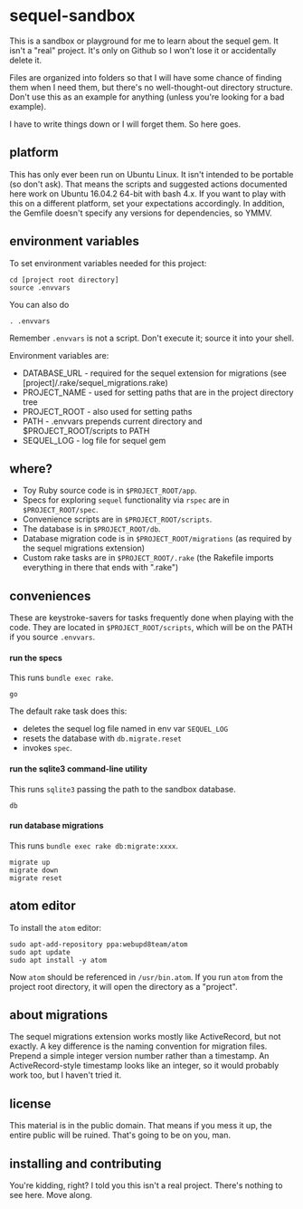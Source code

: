# sequel-sandbox

This is a sandbox or playground for me to learn about the sequel gem. It isn't a "real" project. It's only on Github so I won't lose it or accidentally delete it.

Files are organized into folders so that I will have some chance of finding them when I need them, but there's no well-thought-out directory structure. Don't use this as an example for anything (unless you're looking for a bad example).

I have to write things down or I will forget them. So here goes.

## platform

This has only ever been run on Ubuntu Linux. It isn't intended to be portable (so don't ask). That means the scripts and suggested actions documented here work on Ubuntu 16.04.2 64-bit with bash 4.x. If you want to play with this on a different platform, set your expectations accordingly. In addition, the Gemfile doesn't specify any versions for dependencies, so YMMV.

## environment variables

To set environment variables needed for this project:

```shell
cd [project root directory]
source .envvars
```

You can also do

```shell
. .envvars
```

Remember ```.envvars``` is not a script. Don't execute it; source it into your shell.

Environment variables are:

* DATABASE_URL - required for the sequel extension for migrations (see [project]/.rake/sequel_migrations.rake)
* PROJECT_NAME - used for setting paths that are in the project directory tree
* PROJECT_ROOT - also used for setting paths
* PATH - .envvars prepends current directory and $PROJECT_ROOT/scripts to PATH
* SEQUEL_LOG - log file for sequel gem


## where?

* Toy Ruby source code is in ```$PROJECT_ROOT/app```.
* Specs for exploring ```sequel``` functionality via ```rspec``` are in ```$PROJECT_ROOT/spec```.
* Convenience scripts are in ```$PROJECT_ROOT/scripts```.
* The database is in ```$PROJECT_ROOT/db```.
* Database migration code is in ```$PROJECT_ROOT/migrations``` (as required by the sequel migrations extension)
* Custom rake tasks are in ```$PROJECT_ROOT/.rake``` (the Rakefile imports everything in there that ends with ".rake")


## conveniences

These are keystroke-savers for tasks frequently done when playing with the code. They are located in ```$PROJECT_ROOT/scripts```, which will be on the PATH if you source ```.envvars```.

#### run the specs

This runs ```bundle exec rake```.

```shell
go
```

The default rake task does this:

* deletes the sequel log file named in env var ```SEQUEL_LOG```
* resets the database with ```db.migrate.reset```
* invokes ```spec```.

#### run the sqlite3 command-line utility

This runs ```sqlite3``` passing the path to the sandbox database.

```shell
db
```

#### run database migrations

This runs ```bundle exec rake db:migrate:xxxx```.

```shell
migrate up
migrate down
migrate reset
```

## atom editor

To install the ```atom``` editor:

```shell
sudo apt-add-repository ppa:webupd8team/atom
sudo apt update
sudo apt install -y atom
```

Now ```atom``` should be referenced in ```/usr/bin.atom```. If you run ```atom``` from the project root directory, it will open the directory as a "project".

## about migrations

The sequel migrations extension works mostly like ActiveRecord, but not exactly. A key difference is the naming convention for migration files. Prepend a simple integer version number rather than a timestamp. An ActiveRecord-style timestamp looks like an integer, so it would probably work too, but I haven't tried it.

## license

This material is in the public domain. That means if you mess it up, the entire public will be ruined. That's going to be on you, man.

## installing and contributing

You're kidding, right? I told you this isn't a real project. There's nothing to see here. Move along.
